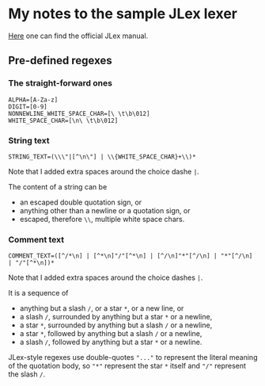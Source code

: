 # My notes to the sample JLex lexer

[Here](https://www.cs.princeton.edu/~appel/modern/java/JLex/current/manual.html)
one can find the official JLex manual.

## Pre-defined regexes

### The straight-forward ones

```
ALPHA=[A-Za-z]
DIGIT=[0-9]
NONNEWLINE_WHITE_SPACE_CHAR=[\ \t\b\012]
WHITE_SPACE_CHAR=[\n\ \t\b\012]
```

### String text

```
STRING_TEXT=(\\\"|[^\n\"] | \\{WHITE_SPACE_CHAR}+\\)*
```

Note that I added extra spaces around the choice dashe `|`.

The content of a string can be

- an escaped double quotation sign, or
- anything other than a newline or a quotation sign, or
- escaped, therefore `\\`, multiple white space chars.

### Comment text

```
COMMENT_TEXT=([^/*\n] | [^*\n]"/"[^*\n] | [^/\n]"*"[^/\n] | "*"[^/\n] | "/"[^*\n])*
```

Note that I added extra spaces around the choice dashes `|`.

It is a sequence of

- anything but a slash `/`, or a star `*`, or a new line, or
- a slash `/`, surrounded by anything but a star `*` or a newline,
- a star  `*`, surrounded by anything but a slash `/` or a newline,
- a star `*`, followed by anything but a slash `/` or a newline,
- a slash `/`, followed by anything but a star `*` or a newline.

JLex-style regexes use double-quotes `"..."` to represent the literal
meaning of the quotation body, so `"*"` represent the star `*` itself
and `"/"` represent the slash `/`.
